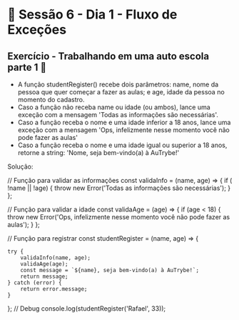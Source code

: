 # :dart: Sessão 6 - Dia 1 - Fluxo de Exceções

## Exercício - Trabalhando em uma auto escola parte 1 🚀

- A função studentRegister() recebe dois parâmetros: name, nome da pessoa que quer começar a fazer as aulas; e age, idade da pessoa no momento do cadastro.
- Caso a função não receba name ou idade (ou ambos), lance uma exceção com a mensagem 'Todas as informações são necessárias'.
- Caso a função receba o nome e uma idade inferior a 18 anos, lance uma exceção com a mensagem 'Ops, infelizmente nesse momento você não pode fazer as aulas'
- Caso a função receba o nome e uma idade igual ou superior a 18 anos, retorne a string: 'Nome, seja bem-vindo(a) à AuTrybe!'

Solução:
  
// Função para validar as informações
const validaInfo = (name, age) => {
    if ( !name || !age) {
        throw new Error('Todas as informações são necessárias');
    }
};

// Função para validar a idade
const validaAge = (age) => {
    if (age < 18) {
        throw new Error('Ops, infelizmente nesse momento você não pode fazer as aulas');
    }
};

// Função para registrar
const studentRegister = (name, age) => {
    
    try {
        validaInfo(name, age);
        validaAge(age);
        const message = `${name}, seja bem-vindo(a) à AuTrybe!`;
        return message;
    } catch (error) {
        return error.message;
    }
};
// Debug
console.log(studentRegister('Rafael', 33));

